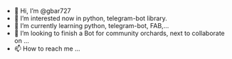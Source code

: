 - 👋 Hi, I’m @gbar727
- 👀 I’m interested now in python, telegram-bot library.
- 🌱 I’m currently learning python, telegram-bot, FAB,...
- 💞️ I’m looking to finish a Bot for community orchards, next to collaborate on ...
- 📫 How to reach me ...

<!---
gbar727/gbar727 is a ✨ special ✨ repository because its `README.md` (this file) appears on your GitHub profile.
You can click the Preview link to take a look at your changes.
--->
